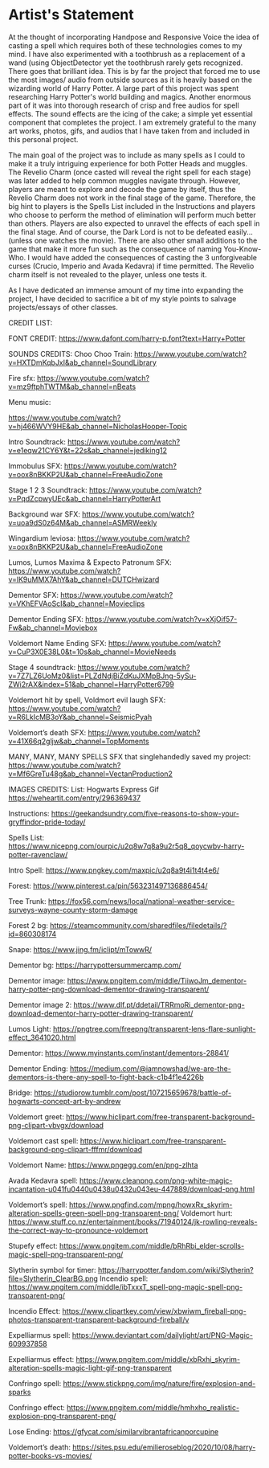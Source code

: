 # Artist's Statement
At the thought of incorporating Handpose and Responsive Voice the idea of casting a spell which requires both of these technologies comes to my mind. I have also experimented with a toothbrush as a replacement of a wand (using ObjectDetector yet the toothbrush rarely gets recognized. There goes that brilliant idea.
This is by far the project that forced me to use the most images/ audio from outside sources as it is heavily based on the wizarding world of Harry Potter. A large part of this project was spent researching Harry Potter's world building and magics. Another enormous part of it was into thorough research of crisp and free audios for spell effects. The sound effects are the icing of the cake; a simple yet essential component that completes the project. I am extremely grateful to the many art works, photos, gifs, and audios that I have taken from and included in this personal project. 

The main goal of the project was to include as many spells as I could to make it a truly intriguing experience for both Potter Heads and muggles. The Revelio Charm (once casted will reveal the right spell for each stage) was later added to help common muggles navigate through. However, players are meant to explore and decode the game by itself, thus the Revelio Charm does not work in the final stage of the game. Therefore, the big hint to players is the Spells List included in the Instructions and players who choose to perform the method of elimination will perform much better than others. Players are also expected to unravel the effects of each spell in the final stage. And of course, the Dark Lord is not to be defeated easily... (unless one watches the movie). There are also other small additions to the game that make it more fun such as the consequence of naming You-Know-Who. I would have added the consequences of casting the 3 unforgiveable curses (Crucio, Imperio and Avada Kedavra) if time permitted. The Revelio charm itself is not revealed to the player, unless one tests it. 

As I have dedicated an immense amount of my time into expanding the project, I have decided to sacrifice a bit of my style points to salvage projects/essays of other classes.





CREDIT LIST:

FONT CREDIT:
https://www.dafont.com/harry-p.font?text=Harry+Potter

SOUNDS CREDITS:
Choo Choo Train:
https://www.youtube.com/watch?v=HXTDmKqbJxI&ab_channel=SoundLibrary

Fire sfx:
https://www.youtube.com/watch?v=mz9ftphTWTM&ab_channel=nBeats

Menu music:

https://www.youtube.com/watch?v=hj466WVY9HE&ab_channel=NicholasHooper-Topic

Intro Soundtrack:
https://www.youtube.com/watch?v=e1eqw21CY6Y&t=22s&ab_channel=jediking12

Immobulus SFX:
https://www.youtube.com/watch?v=oox8nBKKP2U&ab_channel=FreeAudioZone

Stage 1 2 3 Soundtrack:
https://www.youtube.com/watch?v=PqdZcpwyUEc&ab_channel=HarryPotterArt

Background war SFX:
https://www.youtube.com/watch?v=uoa9dS0z64M&ab_channel=ASMRWeekly

Wingardium leviosa:
https://www.youtube.com/watch?v=oox8nBKKP2U&ab_channel=FreeAudioZone

Lumos, Lumos Maxima & Expecto Patronum SFX:
https://www.youtube.com/watch?v=lK9uMMX7AhY&ab_channel=DUTCHwizard

Dementor SFX:
https://www.youtube.com/watch?v=VKhEFVAoScI&ab_channel=Movieclips

Dementor Ending SFX:
https://www.youtube.com/watch?v=xXjOif57-Fw&ab_channel=Moviebox

Voldemort Name Ending SFX:
https://www.youtube.com/watch?v=CuP3X0E38L0&t=10s&ab_channel=MovieNeeds

Stage 4 soundtrack:
https://www.youtube.com/watch?v=7Z7LZ6UoMz0&list=PLZdNdjBiZdKuJXMpBJng-5ySu-ZWi2rAX&index=51&ab_channel=HarryPotter6799

Voldemort hit by spell, Voldmort evil laugh SFX:
https://www.youtube.com/watch?v=R6LkIcMB3oY&ab_channel=SeismicPyah

Voldemort’s death SFX:
https://www.youtube.com/watch?v=41X66q2gljw&ab_channel=TopMoments

MANY, MANY, MANY SPELLS SFX that singlehandedly saved my project:
https://www.youtube.com/watch?v=Mf6GreTu48g&ab_channel=VectanProduction2


IMAGES CREDITS:
List:
Hogwarts Express Gif
https://weheartit.com/entry/296369437

Instructions:
https://geekandsundry.com/five-reasons-to-show-your-gryffindor-pride-today/

Spells List:
https://www.nicepng.com/ourpic/u2q8w7q8a9u2r5q8_qoycwbv-harry-potter-ravenclaw/

Intro Spell:
https://www.pngkey.com/maxpic/u2q8a9t4i1t4t4e6/


Forest:
https://www.pinterest.ca/pin/563231497136886454/

Tree Trunk:
https://fox56.com/news/local/national-weather-service-surveys-wayne-county-storm-damage

Forest 2 bg:
https://steamcommunity.com/sharedfiles/filedetails/?id=860308174

Snape:
https://www.jing.fm/iclipt/mTowwR/


Dementor bg:
https://harrypottersummercamp.com/

Dementor image:
https://www.pngitem.com/middle/TiiwoJm_dementor-harry-potter-png-download-dementor-drawing-transparent/

Dementor image 2:
https://www.dlf.pt/ddetail/TRRmoRi_dementor-png-download-dementor-harry-potter-drawing-transparent/

Lumos Light:
https://pngtree.com/freepng/transparent-lens-flare-sunlight-effect_3641020.html

Dementor:
https://www.myinstants.com/instant/dementors-28841/

Dementor Ending:
https://medium.com/@iamnowshad/we-are-the-dementors-is-there-any-spell-to-fight-back-c1b4f1e4226b

Bridge:
https://studiorow.tumblr.com/post/107215659678/battle-of-hogwarts-concept-art-by-andrew


Voldemort greet:
https://www.hiclipart.com/free-transparent-background-png-clipart-vbvgx/download

Voldemort cast spell:
https://www.hiclipart.com/free-transparent-background-png-clipart-fffmr/download

Voldemort Name:
https://www.pngegg.com/en/png-zlhta


Avada Kedavra spell:
https://www.cleanpng.com/png-white-magic-incantation-u041fu0440u0438u0432u043eu-447889/download-png.html

Voldemort’s spell:
https://www.pngfind.com/mpng/howxRx_skyrim-alteration-spells-green-spell-png-transparent-png/
Voldemort hurt:
https://www.stuff.co.nz/entertainment/books/71940124/jk-rowling-reveals-the-correct-way-to-pronounce-voldemort

Stupefy effect:
https://www.pngitem.com/middle/bRhRbi_elder-scrolls-magic-spell-png-transparent-png/

Slytherin symbol for timer:
https://harrypotter.fandom.com/wiki/Slytherin?file=Slytherin_ClearBG.png
Incendio spell:
https://www.pngitem.com/middle/ibTxxxT_spell-png-magic-spell-png-transparent-png/

Incendio Effect:
https://www.clipartkey.com/view/xbwiwm_fireball-png-photos-transparent-transparent-background-fireball/v

Expelliarmus spell:
https://www.deviantart.com/dailylight/art/PNG-Magic-609937858

Expelliarmus effect:
https://www.pngitem.com/middle/xbRxhi_skyrim-alteration-spells-magic-light-gif-png-transparent

Confringo spell:
https://www.stickpng.com/img/nature/fire/explosion-and-sparks

Confringo effect:
https://www.pngitem.com/middle/hmhxho_realistic-explosion-png-transparent-png/

Lose Ending:
https://gfycat.com/similarvibrantafricanporcupine

Voldemort’s death:
https://sites.psu.edu/emilieroseblog/2020/10/08/harry-potter-books-vs-movies/
